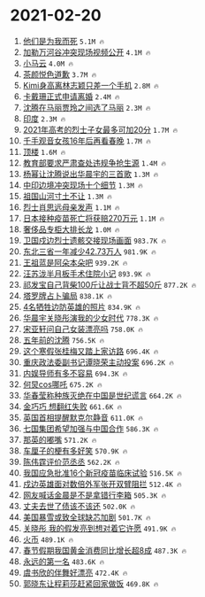 # 2021-02-20

1. [他们是为我而死](https://s.weibo.com/weibo?q=%23%E4%BB%96%E4%BB%AC%E6%98%AF%E4%B8%BA%E6%88%91%E8%80%8C%E6%AD%BB%23&Refer=top) `5.1M 🔥`
1. [加勒万河谷冲突现场视频公开](https://s.weibo.com/weibo?q=%23%E5%8A%A0%E5%8B%92%E4%B8%87%E6%B2%B3%E8%B0%B7%E5%86%B2%E7%AA%81%E7%8E%B0%E5%9C%BA%E8%A7%86%E9%A2%91%E5%85%AC%E5%BC%80%23&Refer=top) `4.1M 🔥`
1. [小马云](https://s.weibo.com/weibo?q=%E5%B0%8F%E9%A9%AC%E4%BA%91&Refer=top) `4.0M 🔥`
1. [茶颜悦色道歉](https://s.weibo.com/weibo?q=%23%E8%8C%B6%E9%A2%9C%E6%82%A6%E8%89%B2%E9%81%93%E6%AD%89%23&Refer=top) `3.7M 🔥`
1. [Kimi身高离林志颖只差一个手机](https://s.weibo.com/weibo?q=Kimi%E8%BA%AB%E9%AB%98%E7%A6%BB%E6%9E%97%E5%BF%97%E9%A2%96%E5%8F%AA%E5%B7%AE%E4%B8%80%E4%B8%AA%E6%89%8B%E6%9C%BA&Refer=top) `2.8M 🔥`
1. [卡戴珊正式申请离婚](https://s.weibo.com/weibo?q=%E5%8D%A1%E6%88%B4%E7%8F%8A%E6%AD%A3%E5%BC%8F%E7%94%B3%E8%AF%B7%E7%A6%BB%E5%A9%9A&Refer=top) `2.4M 🔥`
1. [沈腾在马丽贾玲之间选了马丽](https://s.weibo.com/weibo?q=%23%E6%B2%88%E8%85%BE%E5%9C%A8%E9%A9%AC%E4%B8%BD%E8%B4%BE%E7%8E%B2%E4%B9%8B%E9%97%B4%E9%80%89%E4%BA%86%E9%A9%AC%E4%B8%BD%23&Refer=top) `2.3M 🔥`
1. [印度](https://s.weibo.com/weibo?q=%E5%8D%B0%E5%BA%A6&Refer=top) `2.3M 🔥`
1. [2021年高考的烈士子女最多可加20分](https://s.weibo.com/weibo?q=%232021%E5%B9%B4%E9%AB%98%E8%80%83%E7%9A%84%E7%83%88%E5%A3%AB%E5%AD%90%E5%A5%B3%E6%9C%80%E5%A4%9A%E5%8F%AF%E5%8A%A020%E5%88%86%23&Refer=top) `1.7M 🔥`
1. [千手观音女孩16年后再看春晚](https://s.weibo.com/weibo?q=%23%E5%8D%83%E6%89%8B%E8%A7%82%E9%9F%B3%E5%A5%B3%E5%AD%A916%E5%B9%B4%E5%90%8E%E5%86%8D%E7%9C%8B%E6%98%A5%E6%99%9A%23&Refer=top) `1.7M 🔥`
1. [顶楼](https://s.weibo.com/weibo?q=%E9%A1%B6%E6%A5%BC&Refer=top) `1.6M 🔥`
1. [教育部要求严肃查处违规争抢生源](https://s.weibo.com/weibo?q=%23%E6%95%99%E8%82%B2%E9%83%A8%E8%A6%81%E6%B1%82%E4%B8%A5%E8%82%83%E6%9F%A5%E5%A4%84%E8%BF%9D%E8%A7%84%E4%BA%89%E6%8A%A2%E7%94%9F%E6%BA%90%23&Refer=top) `1.4M 🔥`
1. [杨幂让沈腾说出华晨宇的三首歌](https://s.weibo.com/weibo?q=%23%E6%9D%A8%E5%B9%82%E8%AE%A9%E6%B2%88%E8%85%BE%E8%AF%B4%E5%87%BA%E5%8D%8E%E6%99%A8%E5%AE%87%E7%9A%84%E4%B8%89%E9%A6%96%E6%AD%8C%23&Refer=top) `1.3M 🔥`
1. [中印边境冲突现场十个细节](https://s.weibo.com/weibo?q=%23%E4%B8%AD%E5%8D%B0%E8%BE%B9%E5%A2%83%E5%86%B2%E7%AA%81%E7%8E%B0%E5%9C%BA%E5%8D%81%E4%B8%AA%E7%BB%86%E8%8A%82%23&Refer=top) `1.3M 🔥`
1. [祖国山河寸土不让](https://s.weibo.com/weibo?q=%23%E7%A5%96%E5%9B%BD%E5%B1%B1%E6%B2%B3%E5%AF%B8%E5%9C%9F%E4%B8%8D%E8%AE%A9%23&Refer=top) `1.3M 🔥`
1. [烈士肖思远母亲发声](https://s.weibo.com/weibo?q=%23%E7%83%88%E5%A3%AB%E8%82%96%E6%80%9D%E8%BF%9C%E6%AF%8D%E4%BA%B2%E5%8F%91%E5%A3%B0%23&Refer=top) `1.1M 🔥`
1. [日本接种疫苗死亡将获赔270万元](https://s.weibo.com/weibo?q=%23%E6%97%A5%E6%9C%AC%E6%8E%A5%E7%A7%8D%E7%96%AB%E8%8B%97%E6%AD%BB%E4%BA%A1%E5%B0%86%E8%8E%B7%E8%B5%94270%E4%B8%87%E5%85%83%23&Refer=top) `1.1M 🔥`
1. [奢侈品专柜大排长龙](https://s.weibo.com/weibo?q=%23%E5%A5%A2%E4%BE%88%E5%93%81%E4%B8%93%E6%9F%9C%E5%A4%A7%E6%8E%92%E9%95%BF%E9%BE%99%23&Refer=top) `1.0M 🔥`
1. [卫国戍边烈士遗骸交接现场画面](https://s.weibo.com/weibo?q=%23%E5%8D%AB%E5%9B%BD%E6%88%8D%E8%BE%B9%E7%83%88%E5%A3%AB%E9%81%97%E9%AA%B8%E4%BA%A4%E6%8E%A5%E7%8E%B0%E5%9C%BA%E7%94%BB%E9%9D%A2%23&Refer=top) `983.7K 🔥`
1. [东北三省一年减少42.73万人](https://s.weibo.com/weibo?q=%23%E4%B8%9C%E5%8C%97%E4%B8%89%E7%9C%81%E4%B8%80%E5%B9%B4%E5%87%8F%E5%B0%9142.73%E4%B8%87%E4%BA%BA%23&Refer=top) `981.9K 🔥`
1. [王祖蓝是阿朵本朵吧](https://s.weibo.com/weibo?q=%23%E7%8E%8B%E7%A5%96%E8%93%9D%E6%98%AF%E9%98%BF%E6%9C%B5%E6%9C%AC%E6%9C%B5%E5%90%A7%23&Refer=top) `939.2K 🔥`
1. [汪苏泷半月板手术住院小记](https://s.weibo.com/weibo?q=%23%E6%B1%AA%E8%8B%8F%E6%B3%B7%E5%8D%8A%E6%9C%88%E6%9D%BF%E6%89%8B%E6%9C%AF%E4%BD%8F%E9%99%A2%E5%B0%8F%E8%AE%B0%23&Refer=top) `893.9K 🔥`
1. [祁发宝自己背柴100斤让战士背不超50斤](https://s.weibo.com/weibo?q=%23%E7%A5%81%E5%8F%91%E5%AE%9D%E8%87%AA%E5%B7%B1%E8%83%8C%E6%9F%B4100%E6%96%A4%E8%AE%A9%E6%88%98%E5%A3%AB%E8%83%8C%E4%B8%8D%E8%B6%8550%E6%96%A4%23&Refer=top) `877.2K 🔥`
1. [塔罗牌占卜骗局](https://s.weibo.com/weibo?q=%23%E5%A1%94%E7%BD%97%E7%89%8C%E5%8D%A0%E5%8D%9C%E9%AA%97%E5%B1%80%23&Refer=top) `838.1K 🔥`
1. [4名牺牲边防英雄的照片](https://s.weibo.com/weibo?q=%234%E5%90%8D%E7%89%BA%E7%89%B2%E8%BE%B9%E9%98%B2%E8%8B%B1%E9%9B%84%E7%9A%84%E7%85%A7%E7%89%87%23&Refer=top) `834.9K 🔥`
1. [华晨宇关晓彤演我的少女时代](https://s.weibo.com/weibo?q=%23%E5%8D%8E%E6%99%A8%E5%AE%87%E5%85%B3%E6%99%93%E5%BD%A4%E6%BC%94%E6%88%91%E7%9A%84%E5%B0%91%E5%A5%B3%E6%97%B6%E4%BB%A3%23&Refer=top) `778.3K 🔥`
1. [宋亚轩问自己女装漂亮吗](https://s.weibo.com/weibo?q=%23%E5%AE%8B%E4%BA%9A%E8%BD%A9%E9%97%AE%E8%87%AA%E5%B7%B1%E5%A5%B3%E8%A3%85%E6%BC%82%E4%BA%AE%E5%90%97%23&Refer=top) `758.0K 🔥`
1. [五年前的沈腾](https://s.weibo.com/weibo?q=%23%E4%BA%94%E5%B9%B4%E5%89%8D%E7%9A%84%E6%B2%88%E8%85%BE%23&Refer=top) `756.5K 🔥`
1. [这个寒假张桂梅又踏上家访路](https://s.weibo.com/weibo?q=%23%E8%BF%99%E4%B8%AA%E5%AF%92%E5%81%87%E5%BC%A0%E6%A1%82%E6%A2%85%E5%8F%88%E8%B8%8F%E4%B8%8A%E5%AE%B6%E8%AE%BF%E8%B7%AF%23&Refer=top) `696.4K 🔥`
1. [重庆政法委副书记谭晓荣主动投案](https://s.weibo.com/weibo?q=%E9%87%8D%E5%BA%86%E6%94%BF%E6%B3%95%E5%A7%94%E5%89%AF%E4%B9%A6%E8%AE%B0%E8%B0%AD%E6%99%93%E8%8D%A3%E4%B8%BB%E5%8A%A8%E6%8A%95%E6%A1%88&Refer=top) `696.2K 🔥`
1. [内娱导师有多不容易](https://s.weibo.com/weibo?q=%23%E5%86%85%E5%A8%B1%E5%AF%BC%E5%B8%88%E6%9C%89%E5%A4%9A%E4%B8%8D%E5%AE%B9%E6%98%93%23&Refer=top) `694.3K 🔥`
1. [何炅cos哪吒](https://s.weibo.com/weibo?q=%23%E4%BD%95%E7%82%85cos%E5%93%AA%E5%90%92%23&Refer=top) `675.2K 🔥`
1. [华春莹称种族灭绝在中国是世纪谎言](https://s.weibo.com/weibo?q=%23%E5%8D%8E%E6%98%A5%E8%8E%B9%E7%A7%B0%E7%A7%8D%E6%97%8F%E7%81%AD%E7%BB%9D%E5%9C%A8%E4%B8%AD%E5%9B%BD%E6%98%AF%E4%B8%96%E7%BA%AA%E8%B0%8E%E8%A8%80%23&Refer=top) `664.2K 🔥`
1. [金巧巧 想翻红失败](https://s.weibo.com/weibo?q=%E9%87%91%E5%B7%A7%E5%B7%A7%20%E6%83%B3%E7%BF%BB%E7%BA%A2%E5%A4%B1%E8%B4%A5&Refer=top) `661.6K 🔥`
1. [英国首相提醒默克尔静音](https://s.weibo.com/weibo?q=%E8%8B%B1%E5%9B%BD%E9%A6%96%E7%9B%B8%E6%8F%90%E9%86%92%E9%BB%98%E5%85%8B%E5%B0%94%E9%9D%99%E9%9F%B3&Refer=top) `611.0K 🔥`
1. [七国集团希望加强与中国合作](https://s.weibo.com/weibo?q=%E4%B8%83%E5%9B%BD%E9%9B%86%E5%9B%A2%E5%B8%8C%E6%9C%9B%E5%8A%A0%E5%BC%BA%E4%B8%8E%E4%B8%AD%E5%9B%BD%E5%90%88%E4%BD%9C&Refer=top) `586.3K 🔥`
1. [那英的嘟嘴](https://s.weibo.com/weibo?q=%E9%82%A3%E8%8B%B1%E7%9A%84%E5%98%9F%E5%98%B4&Refer=top) `571.2K 🔥`
1. [车厘子的梗有多好笑](https://s.weibo.com/weibo?q=%23%E8%BD%A6%E5%8E%98%E5%AD%90%E7%9A%84%E6%A2%97%E6%9C%89%E5%A4%9A%E5%A5%BD%E7%AC%91%23&Refer=top) `570.9K 🔥`
1. [陈伟霆评价范丞丞](https://s.weibo.com/weibo?q=%23%E9%99%88%E4%BC%9F%E9%9C%86%E8%AF%84%E4%BB%B7%E8%8C%83%E4%B8%9E%E4%B8%9E%23&Refer=top) `562.2K 🔥`
1. [我国应急批准16个新冠疫苗临床试验](https://s.weibo.com/weibo?q=%E6%88%91%E5%9B%BD%E5%BA%94%E6%80%A5%E6%89%B9%E5%87%8616%E4%B8%AA%E6%96%B0%E5%86%A0%E7%96%AB%E8%8B%97%E4%B8%B4%E5%BA%8A%E8%AF%95%E9%AA%8C&Refer=top) `516.5K 🔥`
1. [戍边英雄面对数倍外军张开双臂阻拦](https://s.weibo.com/weibo?q=%23%E6%88%8D%E8%BE%B9%E8%8B%B1%E9%9B%84%E9%9D%A2%E5%AF%B9%E6%95%B0%E5%80%8D%E5%A4%96%E5%86%9B%E5%BC%A0%E5%BC%80%E5%8F%8C%E8%87%82%E9%98%BB%E6%8B%A6%23&Refer=top) `512.4K 🔥`
1. [网友喊话金晨是不是拿错行李箱](https://s.weibo.com/weibo?q=%23%E7%BD%91%E5%8F%8B%E5%96%8A%E8%AF%9D%E9%87%91%E6%99%A8%E6%98%AF%E4%B8%8D%E6%98%AF%E6%8B%BF%E9%94%99%E8%A1%8C%E6%9D%8E%E7%AE%B1%23&Refer=top) `505.3K 🔥`
1. [丈夫去世了债该不该还](https://s.weibo.com/weibo?q=%23%E4%B8%88%E5%A4%AB%E5%8E%BB%E4%B8%96%E4%BA%86%E5%80%BA%E8%AF%A5%E4%B8%8D%E8%AF%A5%E8%BF%98%23&Refer=top) `502.0K 🔥`
1. [美国暴雪或致全球缺芯加剧](https://s.weibo.com/weibo?q=%23%E7%BE%8E%E5%9B%BD%E6%9A%B4%E9%9B%AA%E6%88%96%E8%87%B4%E5%85%A8%E7%90%83%E7%BC%BA%E8%8A%AF%E5%8A%A0%E5%89%A7%23&Refer=top) `501.7K 🔥`
1. [关晓彤 我的假发亮到想对着它许愿](https://s.weibo.com/weibo?q=%E5%85%B3%E6%99%93%E5%BD%A4%20%E6%88%91%E7%9A%84%E5%81%87%E5%8F%91%E4%BA%AE%E5%88%B0%E6%83%B3%E5%AF%B9%E7%9D%80%E5%AE%83%E8%AE%B8%E6%84%BF&Refer=top) `491.9K 🔥`
1. [火币](https://s.weibo.com/weibo?q=%E7%81%AB%E5%B8%81&Refer=top) `489.1K 🔥`
1. [春节假期我国黄金消费同比增长超8成](https://s.weibo.com/weibo?q=%E6%98%A5%E8%8A%82%E5%81%87%E6%9C%9F%E6%88%91%E5%9B%BD%E9%BB%84%E9%87%91%E6%B6%88%E8%B4%B9%E5%90%8C%E6%AF%94%E5%A2%9E%E9%95%BF%E8%B6%858%E6%88%90&Refer=top) `487.3K 🔥`
1. [永远的第一名](https://s.weibo.com/weibo?q=%E6%B0%B8%E8%BF%9C%E7%9A%84%E7%AC%AC%E4%B8%80%E5%90%8D&Refer=top) `483.6K 🔥`
1. [虞书欣的伴舞好漂亮](https://s.weibo.com/weibo?q=%23%E8%99%9E%E4%B9%A6%E6%AC%A3%E7%9A%84%E4%BC%B4%E8%88%9E%E5%A5%BD%E6%BC%82%E4%BA%AE%23&Refer=top) `472.4K 🔥`
1. [郭晓东让程莉莎赶紧回家做饭](https://s.weibo.com/weibo?q=%23%E9%83%AD%E6%99%93%E4%B8%9C%E8%AE%A9%E7%A8%8B%E8%8E%89%E8%8E%8E%E8%B5%B6%E7%B4%A7%E5%9B%9E%E5%AE%B6%E5%81%9A%E9%A5%AD%23&Refer=top) `469.8K 🔥`
